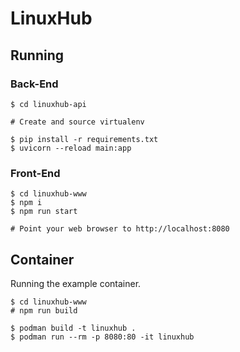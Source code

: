 # LinuxHub

## Running

### Back-End

```
$ cd linuxhub-api

# Create and source virtualenv

$ pip install -r requirements.txt
$ uvicorn --reload main:app
```

### Front-End

```
$ cd linuxhub-www
$ npm i
$ npm run start

# Point your web browser to http://localhost:8080
```

## Container

Running the example container.

```
$ cd linuxhub-www
# npm run build
```

```
$ podman build -t linuxhub .
$ podman run --rm -p 8080:80 -it linuxhub
```